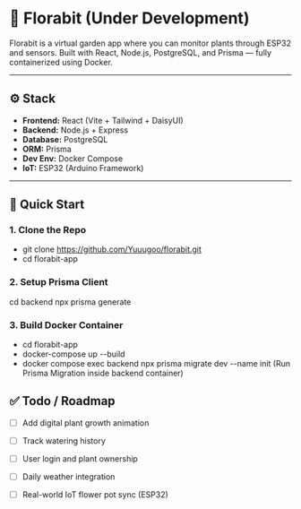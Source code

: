 # 🌿 Florabit (Under Development)

Florabit is a virtual garden app where you can monitor plants through ESP32 and sensors. Built with React, Node.js, PostgreSQL, and Prisma — fully containerized using Docker.

---

## ⚙️ Stack

- **Frontend:** React (Vite + Tailwind + DaisyUI)
- **Backend:** Node.js + Express
- **Database:** PostgreSQL
- **ORM:** Prisma
- **Dev Env:** Docker Compose
- **IoT:** ESP32 (Arduino Framework)
---

## 🚀 Quick Start

### 1. Clone the Repo

- git clone https://github.com/Yuuugoo/florabit.git
- cd florabit-app

### 2. Setup Prisma Client

cd backend
npx prisma generate

### 3. Build Docker Container

- cd florabit-app
- docker-compose up --build
- docker compose exec backend npx prisma migrate dev --name init (Run Prisma Migration inside backend container)

## ✅ Todo / Roadmap

- [ ] Add digital plant growth animation
- [ ] Track watering history
- [ ] User login and plant ownership
- [ ] Daily weather integration
- [ ] Real-world IoT flower pot sync (ESP32)


